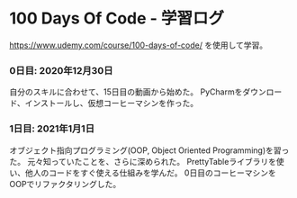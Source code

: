 # 100 Days Of Code - 学習ログ
https://www.udemy.com/course/100-days-of-code/
を使用して学習。

### 0日目: 2020年12月30日
自分のスキルに合わせて、15日目の動画から始めた。
PyCharmをダウンロード、インストールし、仮想コーヒーマシンを作った。

### 1日目: 2021年1月1日
オブジェクト指向プログラミング(OOP, Object Oriented Programming)を習った。
元々知っていたことを、さらに深められた。
PrettyTableライブラリを使い、他人のコードをすぐ使える仕組みを学んだ。
0日目のコーヒーマシンをOOPでリファクタリングした。
